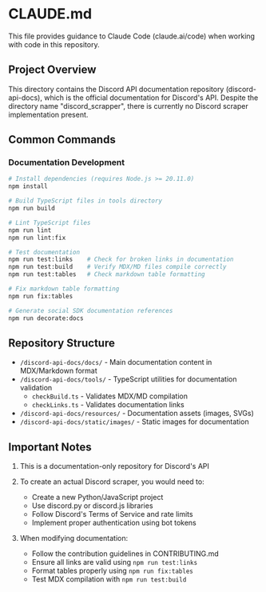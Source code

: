 # CLAUDE.md

This file provides guidance to Claude Code (claude.ai/code) when working with code in this repository.

## Project Overview

This directory contains the Discord API documentation repository (discord-api-docs), which is the official documentation for Discord's API. Despite the directory name "discord_scrapper", there is currently no Discord scraper implementation present.

## Common Commands

### Documentation Development

```bash
# Install dependencies (requires Node.js >= 20.11.0)
npm install

# Build TypeScript files in tools directory
npm run build

# Lint TypeScript files
npm run lint
npm run lint:fix

# Test documentation
npm run test:links    # Check for broken links in documentation
npm run test:build    # Verify MDX/MD files compile correctly
npm run test:tables   # Check markdown table formatting

# Fix markdown table formatting
npm run fix:tables

# Generate social SDK documentation references
npm run decorate:docs
```

## Repository Structure

- `/discord-api-docs/docs/` - Main documentation content in MDX/Markdown format
- `/discord-api-docs/tools/` - TypeScript utilities for documentation validation
  - `checkBuild.ts` - Validates MDX/MD compilation
  - `checkLinks.ts` - Validates documentation links
- `/discord-api-docs/resources/` - Documentation assets (images, SVGs)
- `/discord-api-docs/static/images/` - Static images for documentation

## Important Notes

1. This is a documentation-only repository for Discord's API
2. To create an actual Discord scraper, you would need to:
   - Create a new Python/JavaScript project
   - Use discord.py or discord.js libraries
   - Follow Discord's Terms of Service and rate limits
   - Implement proper authentication using bot tokens

3. When modifying documentation:
   - Follow the contribution guidelines in CONTRIBUTING.md
   - Ensure all links are valid using `npm run test:links`
   - Format tables properly using `npm run fix:tables`
   - Test MDX compilation with `npm run test:build`